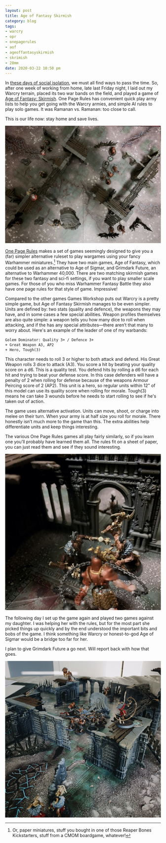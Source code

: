 ```yaml
---
layout: post
title: Age of Fantasy Skirmish
category: blog
tags:
- warcry
- opr
- onepagerules
- aof
- ageoffantasyskirmish
- skrimish
- 28mm
date: 2020-03-22 10:50 pm
---
```


In [these days of social isolation][covid-19], we must all find ways to pass the time. So, after one week of working from home, late last Friday night, I laid out my Warcry terrain, placed its two war bands on the field, and played a game of [Age of Fantasy: Skirmish][aofs]. One Page Rules has convenient quick play army lists to help you get going with the Warcry armies, and simple AI rules to play solo games. It was Ramanan vs. Ramanan: too close to call. 

This is our life now: stay home and save lives.

![Age of Fantasy: Aerial View](/assets/img/aof-aerial-view.jpg)

[One Page Rules][opr] makes a set of games seemingly designed to give you a (far) simpler alternative ruleset to play wargames using your fancy Warhammer miniatures.[^1] They have two main games, Age of Fantasy, which could be used as an alternative to Age of Sigmar, and Grimdark Future, an alternative to Warhammer 40,000. There are two matching skirmish games for these two fantasy and sci-fi settings, if you want to play smaller scale games. For those of you who miss Warhammer Fantasy Battle they also have one page rules for that style of game. Impressive!

Compared to the other games Games Workshop puts out Warcry is a pretty simple game, but Age of Fantasy Skirmish manages to be even simpler. Units are defined by: two stats (quality and defence), the weapons they may have, and in some cases a few special abilities. Weapon profiles themselves are also quite simple: a weapon tells you how many dice to roll when attacking, and if the has any special attributes—there aren’t that many to worry about. Here's an example of the leader of one of my warbands:

    Golem Dominator: Quality 3+ / Defence 3+
    + Great Weapon A3, AP2
    + Hero, Tough(3)

This character needs to roll 3 or higher to both attack and defend. His Great Weapon rolls 3 dice to attack (A3). You score a hit by beating your quality score on a d6. This is a quality test. You defend hits by rolling a d6 for each hit and trying to beat your defense score. In this case defenders will have a penalty of 2 when rolling for defense because of the weapons Armour Peircing score of 2 (AP2). This unit is a hero, so regular units within 12" of this model can use its quality score when rolling for morale. Tough(3) means he can take 3 wounds before he needs to start rolling to see if he's taken out of action.

The game uses alternative activation. Units can move, shoot, or charge into melee on their turn. When your army is at half size you roll for morale. There honestly isn’t much more to the game than this. The extra abilities help differentiate units and keep things interesting. 

The various One Page Rules games all play fairly similarly, so if you learn one you’ll probably have learned them all. The rules fit on a sheet of paper, you can just read them and see if they sound interesting.

![Age of Fantasy: Minis Fighting](/assets/img/aof-minis-fighting.jpg)

The following day I set up the game again and played two games against my daughter. I was helping her with the rules, but for the most part she picked things up quickly and by the end understood the important bits and bobs of the game. I think something like Warcry or honest-to-god Age of Sigmar would be a bridge too far for her.

I plan to give Grimdark Future a go next. Will report back with how that goes.

![Age of Fantasy: Mythilli vs. Me](/assets/img/aof-mythilli-vs-me.jpg)


[^1]: Or, paper miniatures, stuff you bought in one of those Reaper Bones Kickstarters, stuff from a CMOM boardgame, whatever!

[opr]: https://onepagerules.com
[aofs]: https://onepagerules.com/portfolio/age-of-fantasy-skirmish/
[covid-19]: https://medium.com/@tomaspueyo/coronavirus-the-hammer-and-the-dance-be9337092b56